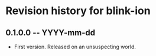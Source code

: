 # Revision history for blink-ion

## 0.1.0.0 -- YYYY-mm-dd

* First version. Released on an unsuspecting world.
